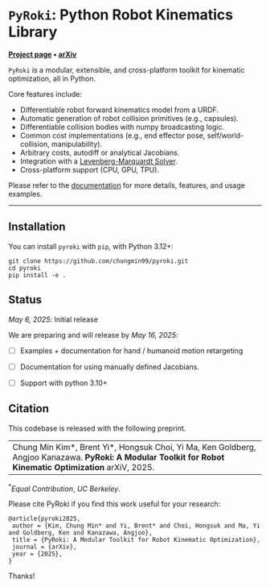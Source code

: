 # `PyRoki`: Python Robot Kinematics Library

**[Project page](https://pyroki-toolkit.github.io/) &bull;
[arXiv](TODO)**

`PyRoki` is a modular, extensible, and cross-platform toolkit for kinematic optimization, all in Python.

Core features include:
- Differentiable robot forward kinematics model from a URDF.
- Automatic generation of robot collision primitives (e.g., capsules).
- Differentiable collision bodies with numpy broadcasting logic.
- Common cost implementations (e.g., end effector pose, self/world-collision, manipulability).
- Arbitrary costs, autodiff or analytical Jacobians.
- Integration with a [Levenberg-Marquardt Solver](https://github.com/brentyi/jaxls).
- Cross-platform support (CPU, GPU, TPU).

Please refer to the [documentation](https://chungmin99.github.io/pyroki/) for more details, features, and usage examples.


---


## Installation
You can install `pyroki` with `pip`, with Python 3.12+:

```
git clone https://github.com/chungmin99/pyroki.git
cd pyroki
pip install -e .
```


## Status

_May 6, 2025_: Initial release

We are preparing and will release by _May 16, 2025_:
- [ ] Examples + documentation for hand / humanoid motion retargeting
- [ ] Documentation for using manually defined Jacobians.
- [ ] Support with python 3.10+


## Citation

This codebase is released with the following preprint.
<table><tr><td>
    Chung Min Kim*, Brent Yi*, Hongsuk Choi, Yi Ma, Ken Goldberg, Angjoo Kanazawa.
    <strong>PyRoki: A Modular Toolkit for Robot Kinematic Optimization</strong>
    arXiV, 2025.
</td></tr>
</table>

<sup>*</sup><em>Equal Contribution</em>, <em>UC Berkeley</em>.

Please cite PyRoki if you find this work useful for your research:

```
@article{pyroki2025,
 author = {Kim, Chung Min* and Yi, Brent* and Choi, Hongsuk and Ma, Yi and Goldberg, Ken and Kanazawa, Angjoo},
 title = {PyRoki: A Modular Toolkit for Robot Kinematic Optimization},
 journal = {arXiv},
 year = {2025},
} 
```

Thanks!
